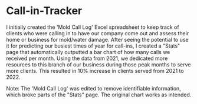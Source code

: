 # Call-in-Tracker
I initially created the 'Mold Call Log' Excel spreadsheet to keep track of clients who were calling in to have our company come out and assess their home or business for mold/water damage. After seeing the potential to use it for predicting our busiest times of year for call-ins, I created a "Stats" page that automatically outputted a bar chart of how many calls we received per month. Using the data from 2021, we dedicated more resources to this branch of our business during those peak months to serve more clients. This resulted in 10% increase in clients served from 2021 to 2022.

Note: The 'Mold Call Log' was edited to remove identifiable information, which broke parts of the "Stats" page. The original chart works as intended.
